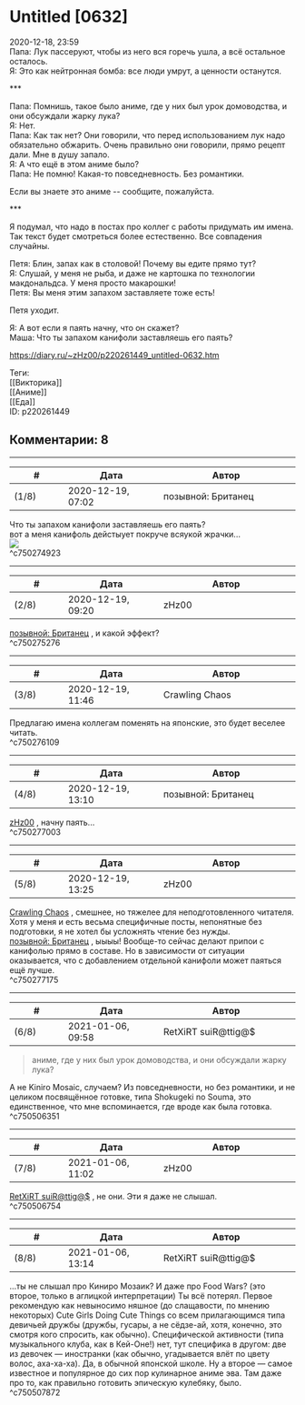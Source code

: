 Untitled [0632]
===============

  
2020-12-18, 23:59  
 Папа: Лук пассеруют, чтобы из него вся горечь ушла, а всё остальное осталось.   
 Я: Это как нейтронная бомба: все люди умрут, а ценности останутся.   
   
 \*\*\*   
   
 Папа: Помнишь, такое было аниме, где у них был урок домоводства, и они обсуждали жарку лука?   
 Я: Нет.   
 Папа: Как так нет? Они говорили, что перед использованием лук надо обязательно обжарить. Очень правильно они говорили, прямо рецепт дали. Мне в душу запало.   
 Я: А что ещё в этом аниме было?   
 Папа: Не помню! Какая-то повседневность. Без романтики.   
   
 Если вы знаете это аниме -- сообщите, пожалуйста.   
   
 \*\*\*   
   
 Я подумал, что надо в постах про коллег с работы придумать им имена. Так текст будет смотреться более естественно. Все совпадения случайны.   
   
 Петя: Блин, запах как в столовой! Почему вы едите прямо тут?   
 Я: Слушай, у меня не рыба, и даже не картошка по технологии макдональдса. У меня просто макарошки!   
 Петя: Вы меня этим запахом заставляете тоже есть!   
   
 Петя уходит.   
   
 Я: А вот если я паять начну, что он скажет?   
 Маша: Что ты запахом канифоли заставляешь его паять?   
  
<https://diary.ru/~zHz00/p220261449_untitled-0632.htm>  
  
Теги:  
[[Викторика]]  
[[Аниме]]  
[[Еда]]  
ID: p220261449  


Комментарии: 8
--------------

  


---



|         #         |              Дата              |                     Автор                     |           ID           |
| --- | --- | --- | --- |
| (1/8) | 2020-12-19, 07:02 | позывной: Британец | c750274923 |

  
  Что ты запахом канифоли заставляешь его паять?    
 вот а меня канифоль дейстыует покруче всяукой жрачки...   
  ![](https://i.pinimg.com/736x/98/63/24/986324c8d5d70c81dfe77a655408be76.jpg)    
 ^c750274923

---



|         #         |              Дата              |                     Автор                     |           ID           |
| --- | --- | --- | --- |
| (2/8) | 2020-12-19, 09:20 | zHz00 | c750275276 |

  
  [позывной: Британец](http://keepcalmandmakesometea.diary.ru "на руинах сгоревшего...")  , и какой эффект?   
 ^c750275276

---



|         #         |              Дата              |                     Автор                     |           ID           |
| --- | --- | --- | --- |
| (3/8) | 2020-12-19, 11:46 | Crawling Chaos | c750276109 |

  
 Предлагаю имена коллегам поменять на японские, это будет веселее читать.   
 ^c750276109

---



|         #         |              Дата              |                     Автор                     |           ID           |
| --- | --- | --- | --- |
| (4/8) | 2020-12-19, 13:10 | позывной: Британец | c750277003 |

  
  [zHz00](https://zHz00.diary.ru "Untitled")  , начну паять...   
 ^c750277003

---



|         #         |              Дата              |                     Автор                     |           ID           |
| --- | --- | --- | --- |
| (5/8) | 2020-12-19, 13:25 | zHz00 | c750277175 |

  
  [Crawling Chaos](http://degozaru.diary.ru "Фундаментальная ошибка атрибуции")  , смешнее, но тяжелее для неподготовленного читателя. Хотя у меня и есть весьма специфичные посты, непонятные без подготовки, я не хотел бы усложнять чтение без нужды.   
  [позывной: Британец](http://keepcalmandmakesometea.diary.ru "на руинах сгоревшего...")  , ыыыы! Вообще-то сейчас делают припои с канифолью прямо в составе. Но в зависимости от ситуации оказывается, что с добавлением отдельной канифоли может паяться ещё лучше.   
 ^c750277175

---



|         #         |              Дата              |                     Автор                     |           ID           |
| --- | --- | --- | --- |
| (6/8) | 2021-01-06, 09:58 | RetXiRT suiR@ttig@$ | c750506351 |

  
  
>   аниме, где у них был урок домоводства, и они обсуждали жарку лука?  

 А не Kiniro Mosaic, случаем? Из повседневности, но без романтики, и не целиком посвящённое готовке, типа Shokugeki no Souma, это единственное, что мне вспоминается, где вроде как была готовка.    
 ^c750506351

---



|         #         |              Дата              |                     Автор                     |           ID           |
| --- | --- | --- | --- |
| (7/8) | 2021-01-06, 11:02 | zHz00 | c750506754 |

  
  [RetXiRT suiR@ttig@$](http://Hellspawn.diary.ru "Atomicautionuclear")  , не они. Эти я даже не слышал.   
 ^c750506754

---



|         #         |              Дата              |                     Автор                     |           ID           |
| --- | --- | --- | --- |
| (8/8) | 2021-01-06, 13:14 | RetXiRT suiR@ttig@$ | c750507872 |

  
  …ты не слышал про Киниро Мозаик? И даже про Food Wars? (это второе, только в аглицкой интерпретации) Ты всё потерял. Первое рекомендую как невыносимо няшное (до слащавости, по мнению некоторых) Cute Girls Doing Cute Things со всем прилагающимся типа девичьей дружбы (дружбы, гусары, а не сёдзе-ай, хотя, конечно, это смотря кого спросить, как обычно). Специфической активности (типа музыкального клуба, как в Кей-Оне!) нет, тут специфика в другом: две из девочек — иностранки (как обычно, угадывается влёт по цвету волос, аха-ха-ха). Да, в обычной японской школе. Ну а второе — самое известное и популярное до сих пор кулинарное аниме эва. Там даже про то, как правильно готовить эпическую кулебяку, было.    
 ^c750507872